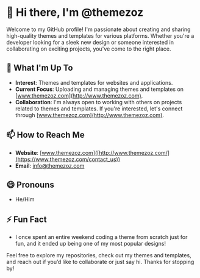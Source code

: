 # 👋 Hi there, I'm @themezoz

Welcome to my GitHub profile! I'm passionate about creating and sharing high-quality themes and templates for various platforms. Whether you're a developer looking for a sleek new design or someone interested in collaborating on exciting projects, you've come to the right place.

## 👀 What I'm Up To

- **Interest**: Themes and templates for websites and applications.
- **Current Focus**: Uploading and managing themes and templates on [www.themezoz.com](http://www.themezoz.com).
- **Collaboration**: I'm always open to working with others on projects related to themes and templates. If you're interested, let's connect through [www.themezoz.com](http://www.themezoz.com).

## 📫 How to Reach Me

- **Website**: [www.themezoz.com]([http://www.themezoz.com/](https://www.themezoz.com/contact_us))
- **Email**: [info@themezoz.com](mailto:info@themezoz.com)

## 😄 Pronouns

- He/Him

## ⚡ Fun Fact

- I once spent an entire weekend coding a theme from scratch just for fun, and it ended up being one of my most popular designs!

Feel free to explore my repositories, check out my themes and templates, and reach out if you’d like to collaborate or just say hi. Thanks for stopping by!


<!---
themezoz/themezoz is a ✨ special ✨ repository because its `README.md` (this file) appears on your GitHub profile.
You can click the Preview link to take a look at your changes.
--->
